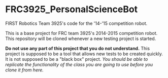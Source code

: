 # FRC3925_PersonalScienceBot
FIRST Robotics Team 3925's code for the '14-'15 competition robot.


This is a base project for FRC team 3925's 2014-2015 competition robot. This repository will be cloned whenever a new testing project is started.

<b>Do not use any part of this project that you do not understand.</b> This project is supposed to be a tool that allows new tests to be created quickly. It is not supposed to be a "black box" project. <i>You should be able to replicate the functionality of the class you are going to use before you clone it from here.</i>
